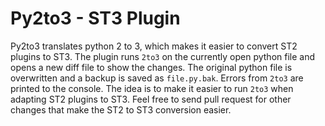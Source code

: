# Py2to3 - ST3 Plugin

Py2to3 translates python 2 to 3, which makes it easier to convert ST2 plugins to ST3. The plugin runs `2to3` on the currently open python file and opens a new diff file to show the changes. The original python file is overwritten and a backup is saved as `file.py.bak`. Errors from `2to3` are printed to the console. The idea is to make it easier to run `2to3` when adapting ST2 plugins to ST3. Feel free to send pull request for other changes that make the ST2 to ST3 conversion easier.